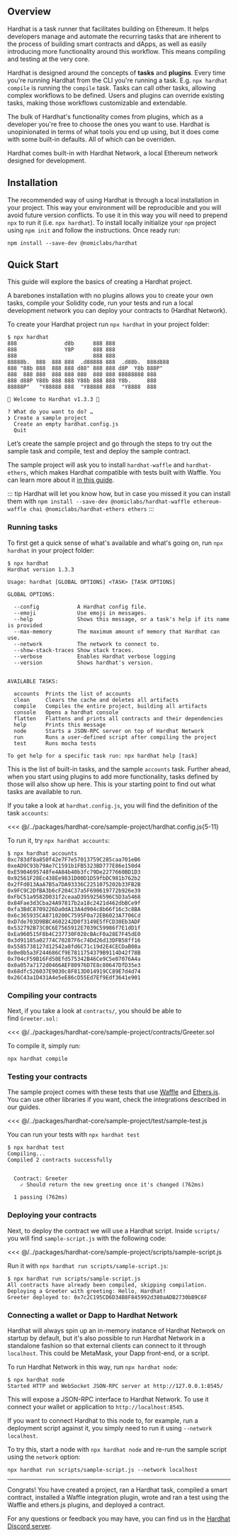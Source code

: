 ## Overview

Hardhat is a task runner that facilitates building on Ethereum. It helps developers manage and automate the recurring tasks that are inherent to the process of building smart contracts and dApps, as well as easily introducing more functionality around this workflow. This means compiling and testing at the very core.

Hardhat is designed around the concepts of **tasks** and **plugins**. Every time you're running Hardhat from the CLI you're running a task. E.g. `npx hardhat compile` is running the `compile` task. Tasks can call other tasks, allowing complex workflows to be defined. Users and plugins can override existing tasks, making those workflows customizable and extendable. 

The bulk of Hardhat's functionality comes from plugins, which as a developer you're free to choose the ones you want to use. Hardhat is unopinionated in terms of what tools you end up using, but it does come with some built-in defaults. All of which can be overriden.

Hardhat comes built-in with Hardhat Network, a local Ethereum network designed for development.

## Installation

The recommended way of using Hardhat is through a local installation in your project. This way your environment will be reproducible and you will avoid future version conflicts. To use it in this way you will need to prepend `npx` to run it (i.e. `npx hardhat`). To install locally initialize your `npm` project using `npm init` and follow the instructions. Once ready run:

```
npm install --save-dev @nomiclabs/hardhat
```

## Quick Start

This guide will explore the basics of creating a Hardhat project.

A barebones installation with no plugins allows you to create your own tasks, compile your Solidity code, run your tests and run a local development network you can deploy your contracts to (Hardhat Network).

To create your Hardhat project run `npx hardhat` in your project folder:

```
$ npx hardhat
888               d8b      888 888
888               Y8P      888 888
888                        888 888
88888b.  888  888 888  .d88888 888  .d88b.  888d888
888 "88b 888  888 888 d88" 888 888 d8P  Y8b 888P"
888  888 888  888 888 888  888 888 88888888 888
888 d88P Y88b 888 888 Y88b 888 888 Y8b.     888
88888P"   "Y88888 888  "Y88888 888  "Y8888  888

👷 Welcome to Hardhat v1.3.3 👷‍‍

? What do you want to do? …
❯ Create a sample project
  Create an empty hardhat.config.js
  Quit
```

Let’s create the sample project and go through the steps to try out the sample task and compile, test and deploy the sample contract. 

The sample project will ask you to install `hardhat-waffle` and `hardhat-ethers`, which makes Hardhat compatible with tests built with Waffle. You can learn more about it [in this guide](../guides/waffle-testing.md). 

::: tip
Hardhat will let you know how, but in case you missed it you can install them with `npm install --save-dev @nomiclabs/hardhat-waffle ethereum-waffle chai @nomiclabs/hardhat-ethers ethers`
:::

### Running tasks

To first get a quick sense of what's available and what's going on, run `npx hardhat` in your project folder:

```
$ npx hardhat
Hardhat version 1.3.3

Usage: hardhat [GLOBAL OPTIONS] <TASK> [TASK OPTIONS]

GLOBAL OPTIONS:

  --config            A Hardhat config file. 
  --emoji             Use emoji in messages. 
  --help              Shows this message, or a task's help if its name is provided 
  --max-memory        The maximum amount of memory that Hardhat can use. 
  --network           The network to connect to. 
  --show-stack-traces Show stack traces. 
  --verbose           Enables Hardhat verbose logging 
  --version           Shows hardhat's version. 


AVAILABLE TASKS:

  accounts  Prints the list of accounts
  clean     Clears the cache and deletes all artifacts
  compile   Compiles the entire project, building all artifacts
  console   Opens a hardhat console
  flatten   Flattens and prints all contracts and their dependencies
  help      Prints this message
  node      Starts a JSON-RPC server on top of Hardhat Network
  run       Runs a user-defined script after compiling the project
  test      Runs mocha tests

To get help for a specific task run: npx hardhat help [task]
```

This is the list of built-in tasks, and the sample `accounts` task. Further ahead, when you start using plugins to add more functionality, tasks defined by those will also show up here. This is your starting point to find out what tasks are available to run. 

If you take a look at `hardhat.config.js`, you will find the definition of the task `accounts`:

<<< @/../packages/hardhat-core/sample-project/hardhat.config.js{5-11}

To run it, try `npx hardhat accounts`:

```
$ npx hardhat accounts
0xc783df8a850f42e7F7e57013759C285caa701eB6
0xeAD9C93b79Ae7C1591b1FB5323BD777E86e150d4
0xE5904695748fe4A84b40b3fc79De2277660BD1D3
0x92561F28Ec438Ee9831D00D1D59fbDC981b762b2
0x2fFd013AaA7B5a7DA93336C2251075202b33FB2B
0x9FC9C2DfBA3b6cF204C37a5F690619772b926e39
0xFbC51a9582D031f2ceaaD3959256596C5D3a5468
0x84Fae3d3Cba24A97817b2a18c2421d462dbBCe9f
0xfa3BdC8709226Da0dA13A4d904c8b66f16c3c8BA
0x6c365935CA8710200C7595F0a72EB6023A7706Cd
0xD7de703D9BBC4602242D0f3149E5fFCD30Eb3ADF
0x532792B73C0C6E7565912E7039C59986f7E1dD1f
0xEa960515F8b4C237730F028cBAcF0a28E7F45dE0
0x3d91185a02774C70287F6c74Dd26d13DFB58ff16
0x5585738127d12542a8fd6C71c19d2E4CECDaB08a
0x0e0b5a3F244686Cf9E7811754379B9114D42f78B
0x704cF59B16Fd50Efd575342B46Ce9C5e07076A4a
0x0a057a7172d0466AEF80976D7E8c80647DfD35e3
0x68dfc526037E9030c8F813D014919CC89E7d4d74
0x26C43a1D431A4e5eE86cD55Ed7Ef9Edf3641e901
```

### Compiling your contracts

Next, if you take a look at `contracts/`, you should be able to find `Greeter.sol:`

<<< @/../packages/hardhat-core/sample-project/contracts/Greeter.sol

To compile it, simply run:

```
npx hardhat compile
```

### Testing your contracts

The sample project comes with these tests that use [Waffle](https://getwaffle.io/) and [Ethers.js](https://github.com/ethers-io/ethers.js/). You can use other libraries if you want, check the integrations described in our guides.

<<< @/../packages/hardhat-core/sample-project/test/sample-test.js

You can run your tests with `npx hardhat test`

```
$ npx hardhat test
Compiling...
Compiled 2 contracts successfully


  Contract: Greeter
    ✓ Should return the new greeting once it's changed (762ms)

  1 passing (762ms)
```

### Deploying your contracts

Next, to deploy the contract we will use a Hardhat script.
Inside `scripts/` you will find `sample-script.js` with the following code:

<<< @/../packages/hardhat-core/sample-project/scripts/sample-script.js

Run it with `npx hardhat run scripts/sample-script.js`:

```
$ npx hardhat run scripts/sample-script.js
All contracts have already been compiled, skipping compilation.
Deploying a Greeter with greeting: Hello, Hardhat!
Greeter deployed to: 0x7c2C195CD6D34B8F845992d380aADB2730bB9C6F
```

### Connecting a wallet or Dapp to Hardhat Network
Hardhat will always spin up an in-memory instance of Hardhat Network on startup by default, but it's also possible to run Hardhat Network in a standalone fashion so that external clients can connect to it through `localhost`. This could be MetaMask, your Dapp front-end, or a script. 

To run Hardhat Network in this way, run `npx hardhat node`:

```
$ npx hardhat node
Started HTTP and WebSocket JSON-RPC server at http://127.0.0.1:8545/
```

This will expose a JSON-RPC interface to Hardhat Network. To use it connect your wallet or application to `http://localhost:8545`.

If you want to connect Hardhat to this node to, for example, run a deployment script against it, you simply need to run it using `--network localhost`.

To try this, start a node with `npx hardhat node` and re-run the sample script using the `network` option:

```
npx hardhat run scripts/sample-script.js --network localhost
```


---


Congrats! You have created a project, ran a Hardhat task, compiled a smart contract, installed a Waffle integration plugin, wrote and ran a test using the Waffle and ethers.js plugins, and deployed a contract.

For any questions or feedback you may have, you can find us in the [Hardhat Discord
server](https://invite.gg/HardhatSupport).
